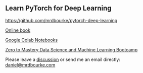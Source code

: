 ## Learn PyTorch for Deep Learning

https://github.com/mrdbourke/pytorch-deep-learning

[Online book](https://learnpytorch.io)

[Google Colab Notebooks](https://colab.research.google.com)

[Zero to Mastery Data Science and Machine Learning Bootcamp](https://dbourke.link/ZTMMLcourse)

Please leave a [discussion](https://github.com/mrdbourke/pytorch-deep-learning/discussions) or send me an email directly: daniel@mrdbourke.com
